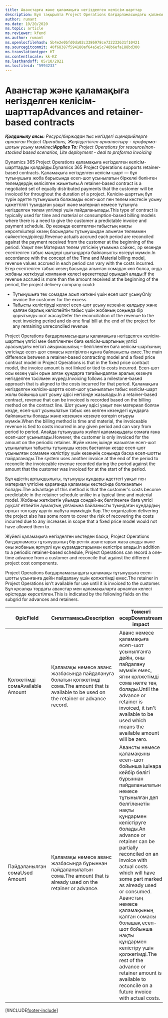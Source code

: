 ```yaml
---
title: Аванстарға және қаламақыға негізделген келісім-шарттар
description: Бұл тақырыпта Project Operations бағдарламасындағы қаламақыға негізделген келісім-шарттың келісілген үлгілері мен аванстар туралы ақпарат берілген.
author: rumant
ms.date: 10/20/2020
ms.topic: article
ms.reviewer: kfend
ms.author: rumant
ms.openlocfilehash: 5b4e2e0bfd0da02c3386978ce732232631f10421
ms.sourcegitcommit: 40f68387f594180af64a5e5c748b6efa188bd300
ms.translationtype: HT
ms.contentlocale: kk-KZ
ms.lasthandoff: 05/10/2021
ms.locfileid: "5994233"
---
```

# <a name="advances-and-retainer-based-contracts"></a><span data-ttu-id="93e48-103">Аванстар және қаламақыға негізделген келісім-шарттар</span><span class="sxs-lookup"><span data-stu-id="93e48-103">Advances and retainer-based contracts</span></span>


<span data-ttu-id="93e48-104">_**Қолданылу аясы:** Ресурс/биржадан тыс негіздегі сценарийлерге арналған Project Operations, Жеңілдетілген орналастыру - проформа-шотын ұсыну мәмілесі_</span><span class="sxs-lookup"><span data-stu-id="93e48-104">_**Applies To:** Project Operations for resource/non-stocked based scenarios, Lite deployment - deal to proforma invoicing_</span></span>

<span data-ttu-id="93e48-105">Dynamics 365 Project Operations қаламақыға негізделген келісім-шарттарды қолдайды.</span><span class="sxs-lookup"><span data-stu-id="93e48-105">Dynamics 365 Project Operations supports retainer-based contracts.</span></span> <span data-ttu-id="93e48-106">Қаламақыға негізделген келісім-шарт — бұл тұтынушыға жоба барысында есеп-шот ұсынылатын біркелкі бөлінген төлемдердің келісілген жиынтығы.</span><span class="sxs-lookup"><span data-stu-id="93e48-106">A retainer-based contract is a negotiated set of equally distributed payments that the customer will be invoiced for throughout the duration of a project.</span></span> <span data-ttu-id="93e48-107">Келісім-шарттың бұл түрін әдетте тұтынушыға болжамды есеп-шот пен төлем кестесін ұсыну қажеттілігі туындаған уақыт және материал немесе тұтынуға негізделген төлем үлгілері үшін пайдаланылады.</span><span class="sxs-lookup"><span data-stu-id="93e48-107">This type of contract is typically used for time and material or consumption-based billing models where there is a need to give the customer a predictable invoice and payment schedule.</span></span> <span data-ttu-id="93e48-108">Әр кезеңде есептелген табыстың нақты көрсеткіштері кезең басындағы тұтынушыдан алынған төлеммен сәйкестендіріледі.</span><span class="sxs-lookup"><span data-stu-id="93e48-108">Revenue actuals accrued each period are reconciled against the payment received from the customer at the beginning of the period.</span></span> <span data-ttu-id="93e48-109">Уақыт пен Материал төлем үлгісінің ұғымына сәйкес, әр кезеңде есептелген табыс мәндері шығындарға байланысты өзгеруі мүмкін.</span><span class="sxs-lookup"><span data-stu-id="93e48-109">In accordance with the concept of the Time and Material billing model, revenue values accrued in each period can vary with the costs incurred.</span></span> <span data-ttu-id="93e48-110">Егер есептелген табыс кезең басында алынған сомадан көп болса, онда жобаны жеткізуші компания келесі әрекеттерді орындай алады:</span><span class="sxs-lookup"><span data-stu-id="93e48-110">If the revenue accrued is more than the amount received at the beginning of the period, the project delivery company could:</span></span>

- <span data-ttu-id="93e48-111">Тұтынушыға тек сомадан асып кеткені үшін есеп шот ұсыну</span><span class="sxs-lookup"><span data-stu-id="93e48-111">Only invoice the customer for the excess</span></span> 
- <span data-ttu-id="93e48-112">Табысты келістіруді келесі есеп-шот ұсыну кезеңіне қалдыру және қалған барлық келіспейтін табыс үшін жобаның соңында бір қорытынды шот жасау</span><span class="sxs-lookup"><span data-stu-id="93e48-112">Defer the reconciliation of the revenue to the next invoicing period and do one final bill at the end of the project for any remaining unreconciled revenue</span></span>

<span data-ttu-id="93e48-113">Project Operations бағдарламасындағы қаламақыға негізделген келісім-шарттың үлгісі мен белгіленген баға келісім-шартының үлгісі арасындағы негізгі айырмашылық – белгіленген баға келісім-шартының үлгісінде есеп-шот сомасы келтірілген құнға байланысты емес.</span><span class="sxs-lookup"><span data-stu-id="93e48-113">The main difference between a retainer-based contracting model and a fixed price contract model in Project Operations is that in the fixed price contract model, the invoice amount is not linked or tied to costs incurred.</span></span> <span data-ttu-id="93e48-114">Есеп-шот осы кезең үшін орын алған құндарға тағайындалған аралық кезеңге негізделген тәсілмен жүреді.</span><span class="sxs-lookup"><span data-stu-id="93e48-114">Invoicing follows a milestone-based approach that is aligned to the costs incurred for that period.</span></span> <span data-ttu-id="93e48-115">Қаламақыға негізделген келісім-шартта есеп-шот ұсынылатын табыс келісім-шарт жолы бойынша шот ұсыну әдісі негізінде жазылады.</span><span class="sxs-lookup"><span data-stu-id="93e48-115">In a retainer-based contract, revenue that can be invoiced is recorded based on the billing method on the contract line.</span></span> <span data-ttu-id="93e48-116">Шот ұсыну әдісі уақыт пен материал болған кезде, есеп-шот ұсынылатын табыс кез келген кезеңдегі құндарға байланысты болады және кезеңнен кезеңге өзгеріп отыруы мүмкін.</span><span class="sxs-lookup"><span data-stu-id="93e48-116">When the billing method is time and material, the invoiceable revenue is tied to costs incurred in any given period and can vary from period to period.</span></span> <span data-ttu-id="93e48-117">Алайда тұтынушыға жүйелі қаламақыдағы сомаға ғана есеп-шот ұсынылады.</span><span class="sxs-lookup"><span data-stu-id="93e48-117">However, the customer is only invoiced for the amount on the periodic retainer.</span></span> <span data-ttu-id="93e48-118">Жүйе кезең ішінде жазылған есеп-шот ұсынылатын табысты тұтынушы кезең басталған кезде есеп-шот ұсынылған сомамен келістіру үшін кезеңнің соңында басқа есеп-шотты пайдаланады.</span><span class="sxs-lookup"><span data-stu-id="93e48-118">The system uses another invoice at the end of the period to reconcile the invoiceable revenue recorded during the period against the amount that the customer was invoiced for at the start of the period.</span></span>

<span data-ttu-id="93e48-119">Бұл әдістің артықшылығы, тұтынушы құндары әдеттегі уақыт пен материал үлгісіне қарағанда қаламақы кестесінде болжанатын болады.</span><span class="sxs-lookup"><span data-stu-id="93e48-119">The advantage of this method is that the customer's costs become predictable in the retainer schedule unlike in a typical time and material model.</span></span> <span data-ttu-id="93e48-120">Жобаны жеткізетін ұйымда сондай-ақ белгіленген баға үлгісі рұқсат етпейтін аумақтың ұлғаюына байланысты туындаған құндардың орнын толтыру қаупін жабуға мүмкіндік бар.</span><span class="sxs-lookup"><span data-stu-id="93e48-120">The organization delivering the project also has some room to cover the risk of recovering the costs incurred due to any increases in scope that a fixed price model would not have allowed them to.</span></span>

<span data-ttu-id="93e48-121">Жүйелі қаламақыға негізделген кестеден басқа, Project Operations бағдарламасы тұтынушының бір реттік аванстарын жаза алады және оны жобаның әртүрлі құн құрамдастарымен келістіре алады.</span><span class="sxs-lookup"><span data-stu-id="93e48-121">In addition to a periodic retainer-based schedule, Project Operations can record a one-time advance from a customer and reconcile that against the different project cost components.</span></span>

<span data-ttu-id="93e48-122">Project Operations бағдарламасындағы қаламақы тұтынушыға есеп-шотты ұсынғанға дейін пайдалану үшін қолжетімді емес.</span><span class="sxs-lookup"><span data-stu-id="93e48-122">The retainer in Project Operations isn't available for use until it is invoiced to the customer.</span></span> <span data-ttu-id="93e48-123">Бұл қосалқы тордағы аванстар мен қаламақыларға арналған келесі өрістерде көрсетілген.</span><span class="sxs-lookup"><span data-stu-id="93e48-123">This is indicated by the following fields on the subgrid for advances and retainers.</span></span>

| <span data-ttu-id="93e48-124">Өріс</span><span class="sxs-lookup"><span data-stu-id="93e48-124">Field</span></span> | <span data-ttu-id="93e48-125">Сипаттамасы</span><span class="sxs-lookup"><span data-stu-id="93e48-125">Description</span></span> | <span data-ttu-id="93e48-126">Төменгі әсер</span><span class="sxs-lookup"><span data-stu-id="93e48-126">Downstream impact</span></span> |
| --- | --- | --- |
| <span data-ttu-id="93e48-127">Қолжетімді сома</span><span class="sxs-lookup"><span data-stu-id="93e48-127">Available Amount</span></span> | <span data-ttu-id="93e48-128">Қаламақы немесе аванс жазбасында пайдалануға болатын қолжетімді сома.</span><span class="sxs-lookup"><span data-stu-id="93e48-128">The amount that is available to be used on the retainer or advance record.</span></span> | <span data-ttu-id="93e48-129">Аванс немесе қаламақыға есеп-шот ұсынылғанға дейін, оны пайдалану мүмкін емес, яғни қолжетімді сома нөлге тең болады.</span><span class="sxs-lookup"><span data-stu-id="93e48-129">Until the advance or retainer is invoiced, it isn't available to be used which means the available amount will be zero.</span></span> |
| <span data-ttu-id="93e48-130">Пайдаланылған сома</span><span class="sxs-lookup"><span data-stu-id="93e48-130">Used Amount</span></span> | <span data-ttu-id="93e48-131">Қаламақы немесе аванс жазбасында бұрыннан пайдаланылатын сома.</span><span class="sxs-lookup"><span data-stu-id="93e48-131">The amount that is already used on the retainer or advance.</span></span> | <span data-ttu-id="93e48-132">Авансты немесе қаламақыны есеп-шот бойынша ішінара кейбір бөлігі бұрыннан пайдаланылатын немесе тұтынылған деп белгіленетін нақты құндармен келістіруге болады.</span><span class="sxs-lookup"><span data-stu-id="93e48-132">An advance or retainer can be partially reconciled on an invoice with actual costs which will have some part marked as already used or consumed.</span></span> <span data-ttu-id="93e48-133">Аванстың немесе қаламақының қалған сомасы болашақ есеп-шот бойынша нақты құндармен келістіру үшін қолжетімді.</span><span class="sxs-lookup"><span data-stu-id="93e48-133">The rest of the advance or retainer amount is available to reconcile on a future invoice with actual costs.</span></span> |


[!INCLUDE[footer-include](../../includes/footer-banner.md)]